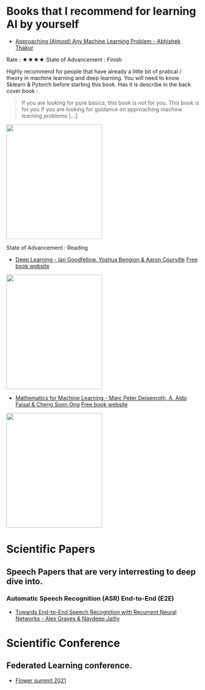 # Books that I recommend for learning AI by yourself

- [Approaching (Almost) Any Machine Learning Problem - Abhishek Thakur](https://www.amazon.com/Approaching-Almost-Machine-Learning-Problem-ebook/dp/B089P13QHT) 

Rate : ★★★★                               State of Advancement : Finish

Highly recommend for people that have already a little bit of pratical / theory in machine learning and deep learning.
You will need to know Sklearn & Pytorch before starting this book.
Has it is describe in the back cover book : 
> If you are looking for pure basics, this book is not for you. This book is for you if you are looking for guidance on approaching machine learning problems [...]

<img src="https://github.com/zarko84000/ressources-AI/blob/main/imgs/approaching_any_machine_learning_problem.jpeg" width="250" height="300">

State of Advancement : Reading


- [Deep Learning - Ian Goodfellow, Yoshua Bengion & Aaron Courville](https://www.amazon.com/Deep-Learning-Adaptive-Computation-Machine/dp/0262035618/ref=sr_1_1?dchild=1&keywords=deep+learning+goodfellow&qid=1620991918&sr=8-1) 
<a href="https://www.deeplearningbook.org/">Free book website</a>

<img src="https://github.com/zarko84000/ressources-AI/blob/main/imgs/deep_learning_goodfellow.png" width="250" height="300">


- [Mathematics for Machine Learning  - Marc Peter Deisenroth, A. Aldo Faisal & Cheng Soon Ong](https://www.amazon.com/Mathematics-Machine-Learning-Peter-Deisenroth/dp/110845514X/ref=sr_1_1?dchild=1&keywords=mathematics+for+machine+learning&qid=1620995636&sr=8-1) 
<a href="https://mml-book.github.io/">Free book website</a>

<img src="https://github.com/zarko84000/ressources-AI/blob/main/imgs/mathematics_for_machine_learning.jpeg" width="250" height="300">

# Scientific Papers

## Speech Papers that are very interresting to deep dive into. 

### Automatic Speech Recognition (ASR) End-to-End (E2E)
- [Towards End-to-End Speech Recognition with Recurrent Neural Networks - Alex Graves & Navdeep Jaitly](http://proceedings.mlr.press/v32/graves14.pdf)  


# Scientific Conference

## Federated Learning conference.

- [Flower summit 2021](https://flower.dev/conf/flower-summit-2021)  

